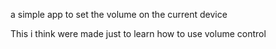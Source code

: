 a simple app to set the volume on the current device

This i think were made just to learn how to use volume control